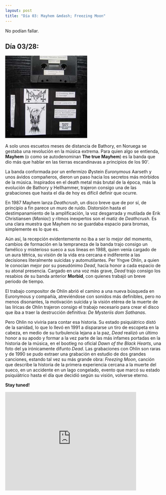 ```yaml
---
layout: post
title: "Día 03: Mayhem &mdash; Freezing Moon"
---
```


No podían fallar.

<!-- more -->

## Día 03/28:

![Portada del Álbum](/images/thetruemayhem-studiotracks1990.jpg)

A solo unos escuetos meses de distancia de Bathory, en Noruega se gestaba una revolución en la música extrema. Para quien algo se entienda, **Mayhem** (o como se autodenominan **The true Mayhem**) es la banda que dio más que hablar en las tierras escandinavas a principios de los 90'.

La banda conformada por un enfermizo Øystein *Euronymous* Aarseth y unos ávidos compañeros, dieron un paso hacia los secretos más mórbidos de la música. Inspirados en el death metal más brutal de la época, más la evolución de Bathory y Hellhammer, trajeron consigo una de las grabaciones que hasta el día de hoy es difícil definir que ocurre.

En 1987 Mayhem lanza *Deathcrush*, un disco breve que de por sí, de principio a fin parece un muro de ruido. Distorsión hasta el destimpanamiento de la amplificación, la voz desgarrada y mutilada de Erik Christiansen (*Maniac*) y ritmos inexpertos son el matiz de *Deathcrush*. Es una clara muestra que Mayhem no se guardaba espacio para bromas, simplemente es lo que es.

Aún así, la recepción evidentemente no iba a ser lo mejor del momento, cambios de formación en la tempraneza de la banda trajo consigo un famélico y misterioso sueco a sus líneas en 1988, quien venía cargado de un aura tétrica, su visión de la vida era cercana e indiferente a las decisiones literalmente suicidas y automutilantes. Per Yngve Ohlin, a quien le conocían mejor por su pseudónimo *Dead*, hacía honor a cada espacio de su atonal presencia. Cargado en una voz más grave, *Dead* trajo consigo los resabios de su banda anterior **Morbid**, con quienes trabajó un breve periodo de tiempo.

El trabajo compositor de Ohlin abrió el camino a una nueva búsqueda en Euronymous y compañía, atreviéndose con sonidos más definibles, pero no menos disonantes, la motivación suicida y la visión etérea de la muerte de las líricas de Ohlin trajeron consigo el trabajo necesario para crear el disco que iba a traer la destrucción definitiva: *De Mysteriis dom Sathanas*.

Pero Ohlin no viviría para contar esa historia. Su estado psiquiátrico distó de la sanidad, lo que lo llevó en 1991 a dispararse un tiro de escopeta en la cabeza, en medio de su turbulencia lejana a la paz, *Dead* realizó un último honor a su apodo y formar a la vez parte de las más infames portadas en la historia de la música, en el bootleg no oficial *Dawn of the Black Hearts*, una foto del ya irónicamente difunto *Dead*. Las grabaciones con Ohlin son raras y de 1990 se pudo extraer una grabación en estudio de dos grandes canciones, estando tal vez su más grande obra: *Freezing Moon*, canción que describe la historia de la primera experiencia cercana a la muerte del sueco, en un accidente en un lago congelado, evento que marcó su estado psiquiátrico hasta el día que decidió según su visión, volverse eterno.

**Stay tuned!**

<iframe width="420" height="315" src="https://www.youtube.com/embed/wKUPKi58Hwo" frameborder="0" allowfullscreen></iframe>
